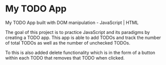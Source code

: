 # My TODO App
My TODO App built with DOM manipulation - JavaScript | HTML


The goal of this project is to practice JavaScript and its paradigms by creating
a TODO app. This app is able to add TODOs and track the number of total
TODOs as well as the number of unchecked TODOs.

To this is also added delete functionality which is in the form of a button within each TODO that removes that TODO
when clicked. 
